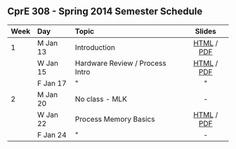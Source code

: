 ## CprE 308 - Spring 2014 Semester Schedule

| Week | Day      | Topic          | Slides |
|:-----|:---------|:---------------|:------:|
|   1  | M Jan 13 | Introduction   | [HTML](https://rawgithub.com/CprE308/lectures/master/lecture1/lecture1.html) / [PDF](https://github.com/CprE308/lectures/blob/master/lecture1/lecture1.pdf?raw=true) |
|      | W Jan 15 | Hardware Review / Process Intro | [HTML](https://rawgithub.com/CprE308/lectures/master/lecture2/lecture2.html) / [PDF](https://github.com/CprE308/lectures/blog/master/lecture2/lecture2.pdf?raw=true) |
|      | F Jan 17 |   "            |    "   |
|   2  | M Jan 20 | No class - MLK |    -  |
|      | W Jan 22 | Process Memory Basics |    [HTML](https://rawgithub.com/CprE308/lectures/master/lecture5/lecture5.html) / [PDF](https://github.com/CprE308/lectures/blog/master/lecture5/lecture5.pdf?raw=true)   |
|      | F Jan 24 |   "            |    -   |



